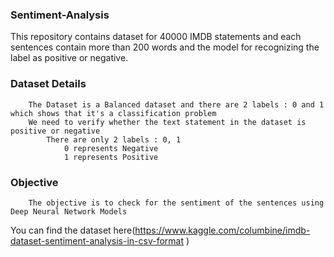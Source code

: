 ### Sentiment-Analysis
This repository contains dataset for 40000 IMDB statements and each sentences contain more than 200 words and the model for recognizing the label as positive or negative. 


### Dataset Details
        The Dataset is a Balanced dataset and there are 2 labels : 0 and 1 which shows that it's a classification problem
        We need to verify whether the text statement in the dataset is positive or negative
            There are only 2 labels : 0, 1
                0 represents Negative
                1 represents Positive
                
                
                
### Objective
        The objective is to check for the sentiment of the sentences using Deep Neural Network Models


You can find the dataset here(https://www.kaggle.com/columbine/imdb-dataset-sentiment-analysis-in-csv-format )

